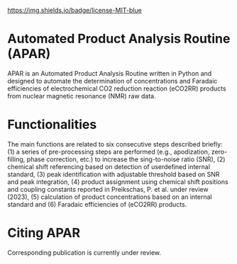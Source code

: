 https://img.shields.io/badge/license-MIT-blue

# Automated Product Analysis Routine (APAR)
APAR is an Automated Product Analysis Routine written in Python and designed to automate the determination of concentrations and Faradaic efficiencies of electrochemical CO2 reduction reaction (eCO2RR) products from nuclear magnetic resonance (NMR) raw data.

# Functionalities
The main functions are related to six consecutive steps described briefly: (1) a series of pre-processing steps are performed (e.g., apodization, zero-filling, phase correction, etc.) to increase the sing-to-noise ratio (SNR), (2) chemical shift referencing based on detection of userdefined internal standard, (3) peak identification with adjustable threshold based on SNR and peak integration, (4) product assignment using chemical shift positions and coupling constants reported in Preikschas, P. et al. under review (2023), (5) calculation of product concentrations based on an internal standard and (6) Faradaic efficiencies of (eCO2RR) products.

# Citing APAR
Corresponding publication is currently under review.
